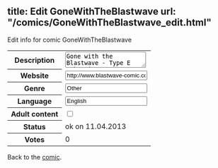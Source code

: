 title: Edit GoneWithTheBlastwave
url: "/comics/GoneWithTheBlastwave_edit.html"
---
Edit info for comic GoneWithTheBlastwave

<form name="comic" action="http://gaepostmail.appengine.com/comic" name="post">
<table class="comicinfo">
<tr>
<th>Description</th><td><textarea name="description">Gone with the Blastwave - Type E webcomic.</textarea></td>
</tr>
<tr>
<th>Website</th><td><input type="text" name="url" value="http://www.blastwave-comic.com/index.php?p=comic&amp;nro=1"/></td>
</tr>
<tr>
<th>Genre</th><td><input type="text" name="genre" value="Other"/></td>
</tr>
<tr>
<th>Language</th><td><input type="text" name="language" value="English"/></td>
</tr>
<tr>
<th>Adult content</th><td><input type="checkbox" name="adult" value="adult" /></td>
</tr>
<tr>
<th>Status</th><td>ok on 11.04.2013</td>
</tr>
<tr>
<th>Votes</th><td>0</div></td>
</tr>
</table>
</form>

Back to the [comic](/comics/GoneWithTheBlastwave.html).
